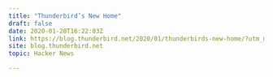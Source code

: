 ```yaml
---
title: "Thunderbird’s New Home"
draft: false
date: 2020-01-28T16:22:03Z
link: https://blog.thunderbird.net/2020/01/thunderbirds-new-home/?utm_medium=RSS&utm_source=hune
site: blog.thunderbird.net
topic: Hacker News  

---
```


